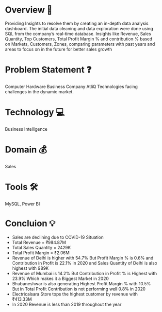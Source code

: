 # Overview 📜
Providing Insights to resolve them by creating an in-depth data analysis dashboard. The initial data cleaning and data exploration were done using SQL from the company’s real-time database. Insights like Revenue, Sales Quantity, Top Customers, Total Profit Margin % and contribution % based on Markets, Customers, Zones, comparing parameters with past years and areas to focus on in the future for better sales growth

# Problem Statement ❓
Computer Hardware Business Company AtliQ Technologies facing challenges in the dynamic market.

# Technology 💻
Business Intelligence

# Domain 💰
Sales 

# Tools 🛠
MySQL, Power BI

# Concluion 💡
- Sales are declining due to COVID-19 Situation
- Total Revenue = ₹984.87M
- Total Sales Quantity = 2429K
- Total Profit Margin = ₹2.06M
- Revenue of Delhi is higher with 54.7% But Profit Margin % is 0.6% and Contribution in Profit is 22.1% in 2020 and Sales Quantity of Delhi is also highest with 989K
- Revenue of Mumbai is 14.2% But Contribution in Profit % is Highest with 23.9% Which makes it a Biggest Market in 2020
- Bhubaneshwar is also generating Highest Profit Margin % with 10.5% But in Total Profit Contribution is not performing well 0.8% in 2020
- Electricalsara Store tops the highest customer by revenue with ₹413.33M
- In 2020 Revenue is less than 2019 throughout the year

